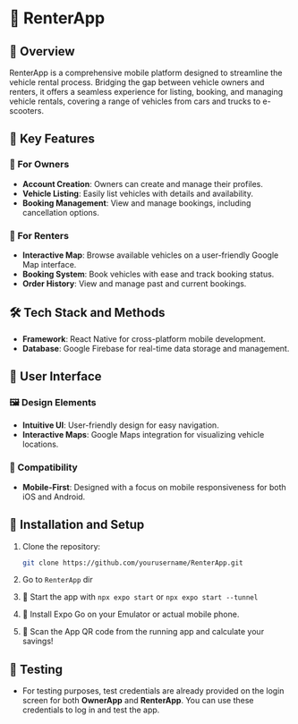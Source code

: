 # 🚗 RenterApp

## 📝 Overview

RenterApp is a comprehensive mobile platform designed to streamline the vehicle rental process. Bridging the gap between vehicle owners and renters, it offers a seamless experience for listing, booking, and managing vehicle rentals, covering a range of vehicles from cars and trucks to e-scooters.

## 🌟 Key Features

### 🚀 For Owners
- **Account Creation**: Owners can create and manage their profiles.
- **Vehicle Listing**: Easily list vehicles with details and availability.
- **Booking Management**: View and manage bookings, including cancellation options.

### 🛴 For Renters
- **Interactive Map**: Browse available vehicles on a user-friendly Google Map interface.
- **Booking System**: Book vehicles with ease and track booking status.
- **Order History**: View and manage past and current bookings.

## 🛠️ Tech Stack and Methods

- **Framework**: React Native for cross-platform mobile development.
- **Database**: Google Firebase for real-time data storage and management.
  
## 🎨 User Interface

### 🖼️ Design Elements
- **Intuitive UI**: User-friendly design for easy navigation.
- **Interactive Maps**: Google Maps integration for visualizing vehicle locations.
  
### 📱 Compatibility
- **Mobile-First**: Designed with a focus on mobile responsiveness for both iOS and Android.

## 🚀 Installation and Setup

1. Clone the repository:
   ```bash
   git clone https://github.com/yourusername/RenterApp.git

2. Go to ```RenterApp``` dir 

3. 🚀 Start the app with ```npx expo start``` or ```npx expo start --tunnel```

4. 📱 Install Expo Go on your Emulator or actual mobile phone.

5. 📸 Scan the App QR code from the running app and calculate your savings!

## 🧪 Testing

- For testing purposes, test credentials  are already provided on the login screen for both **OwnerApp** and **RenterApp**. You can use these credentials to log in and test the app.